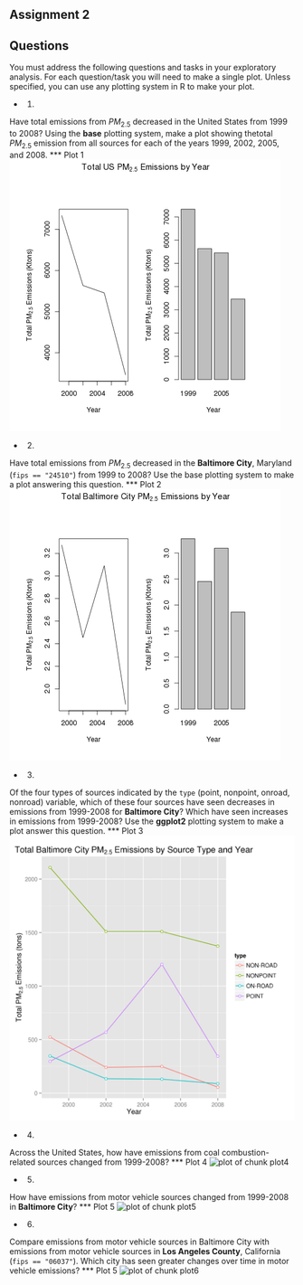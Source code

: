 Assignment 2
---------------

## Questions

You must address the following questions and tasks in your exploratory analysis. For each question/task you will need to make a single plot. Unless specified, you can use any plotting system in R to make your plot.

- 1.

Have total emissions from $PM_{2.5}$ decreased in the United States from 1999 to 2008? Using the **base** plotting system, make a plot showing thetotal $PM_{2.5}$ emission from all sources for each of the years 1999, 2002, 2005, and 2008.
*** Plot 1
![plot of chunk plot1](figure/plot1.png) 


- 2.
Have total emissions from $PM_{2.5}$ decreased in the **Baltimore City**, Maryland (``fips == "24510"``) from 1999 to 2008? Use the base plotting system to make a plot answering this question.
*** Plot 2
![plot of chunk plot2](figure/plot2.png) 


- 3.
Of the four types of sources indicated by the ``type`` (point, nonpoint, onroad, nonroad) variable, which of these four sources have seen decreases in emissions from 1999-2008 for **Baltimore City**? Which have seen increases in emissions from 1999-2008? Use the **ggplot2** plotting system to make a plot answer this question.
*** Plot 3
![plot of chunk plot3](figure/plot3.png) 

- 4.
Across the United States, how have emissions from coal combustion-related sources changed from 1999-2008?
*** Plot 4
![plot of chunk plot4](figure/plot4.png) 


- 5.
How have emissions from motor vehicle sources changed from 1999-2008 in **Baltimore City**?
*** Plot 5
![plot of chunk plot5](figure/plot5.png) 


- 6.
Compare emissions from motor vehicle sources in Baltimore City with emissions from motor vehicle sources in **Los Angeles County**, California (``fips == "06037"``). Which city has seen greater changes over time in motor vehicle emissions?
*** Plot 5
![plot of chunk plot6](figure/plot6.png) 



